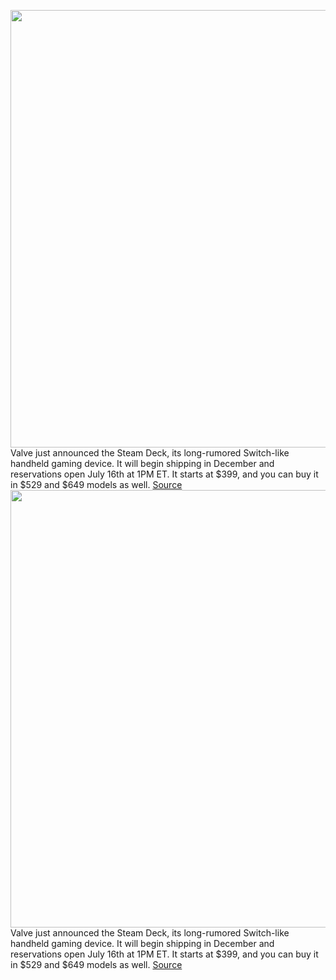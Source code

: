 <img src='https://cdn.vox-cdn.com/thumbor/dkpEmLFvpmXpnG7gNSnhdwd9eZ4=/0x0:1831x1373/1200x800/filters:focal(770x541:1062x833)/cdn.vox-cdn.com/uploads/chorus_image/image/69586300/Image_from_iOS.0.jpg' width='700px' /><br/>
Valve just announced the Steam Deck, its long-rumored Switch-like handheld gaming device. It will begin shipping in December and reservations open July 16th at 1PM ET. It starts at $399, and you can buy it in $529 and $649 models as well.
<a href='https://www.theverge.com/2021/7/15/22578783/valve-steam-deck-gaming-handheld-pc'> Source <a/><img src='https://cdn.vox-cdn.com/thumbor/dkpEmLFvpmXpnG7gNSnhdwd9eZ4=/0x0:1831x1373/1200x800/filters:focal(770x541:1062x833)/cdn.vox-cdn.com/uploads/chorus_image/image/69586300/Image_from_iOS.0.jpg' width='700px' /><br/>
Valve just announced the Steam Deck, its long-rumored Switch-like handheld gaming device. It will begin shipping in December and reservations open July 16th at 1PM ET. It starts at $399, and you can buy it in $529 and $649 models as well.
<a href='https://www.theverge.com/2021/7/15/22578783/valve-steam-deck-gaming-handheld-pc'> Source <a/>